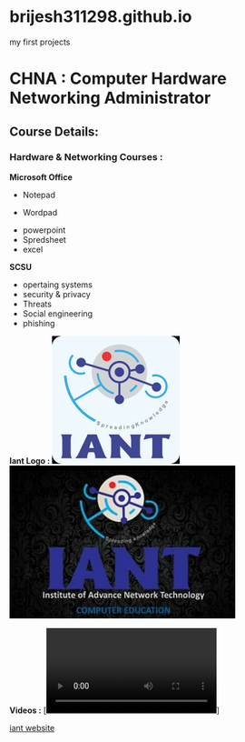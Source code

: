 # brijesh311298.github.io
my first projects

# CHNA : Computer Hardware Networking Administrator

## Course Details:

### Hardware & Networking Courses :

**Microsoft Office**

  + Notepad
  - Wordpad
  + powerpoint
  + Spredsheet
  + excel
  
 **SCSU**
  + opertaing systems
  + security & privacy
  + Threats
  + Social engineering
  + phishing
  
  **Iant Logo :**
    ![iant](iant.png)
    ![iant](IMG_20191124_232255.jpg)
  
  **Videos :**
    [![IMAGE ALT TEXT HERE](WhatsApp%20Video%202021-02-01%20at%209.59.18%20AM.mp4)]

   [iant website](https://www.iantindia.com/)
  
  


